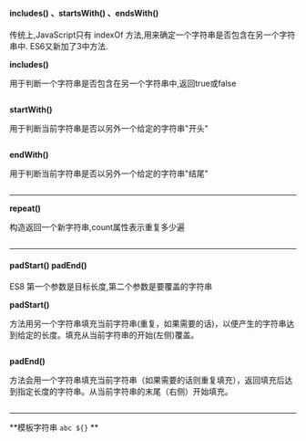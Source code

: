 #### includes() 、startsWith() 、endsWith()

传统上,JavaScript只有 indexOf 方法,用来确定一个字符串是否包含在另一个字符串中. ES6又新加了3中方法.

**includes()**

用于判断一个字符串是否包含在另一个字符串中,返回true或false
```
```

**startWith()**

用于判断当前字符串是否以另外一个给定的字符串"开头"
```
```

**endWith()**

用于判断当前字符串是否以另外一个给定的字符串"结尾"
```
```

---

**repeat()**

构造返回一个新字符串,count属性表示重复多少遍
```
```

---

#### padStart() padEnd()

ES8  第一个参数是目标长度,第二个参数是要覆盖的字符串

**padStart()**

方法用另一个字符串填充当前字符串(重复，如果需要的话)，以便产生的字符串达到给定的长度。填充从当前字符串的开始(左侧)覆盖。
```
```

**padEnd()**

方法会用一个字符串填充当前字符串（如果需要的话则重复填充），返回填充后达到指定长度的字符串。从当前字符串的末尾（右侧）开始填充。
```
```
---
**模板字符串 `abc ${}` **
```
```